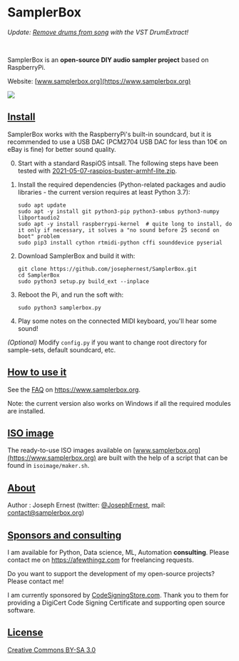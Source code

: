 SamplerBox
==========

*Update: [Remove drums from song](https://www.yellownoiseaudio.com) with the VST DrumExtract!*

&nbsp;

SamplerBox is an **open-source DIY audio sampler project** based on RaspberryPi.

Website: [www.samplerbox.org](https://www.samplerbox.org)

[![](https://gget.it/flurexml/1.jpg)](https://www.youtube.com/watch?v=yz7GZ8YOjTw)

[Install](#install)
----

SamplerBox works with the RaspberryPi's built-in soundcard, but it is recommended to use a USB DAC (PCM2704 USB DAC for less than 10€ on eBay is fine) for better sound quality.

0. Start with a standard RaspiOS intsall. The following steps have been tested with [2021-05-07-raspios-buster-armhf-lite.zip](https://downloads.raspberrypi.org/raspios_lite_armhf/images/raspios_lite_armhf-2021-05-28/2021-05-07-raspios-buster-armhf-lite.zip).

1. Install the required dependencies (Python-related packages and audio libraries - the current version requires at least Python 3.7):

    ~~~
    sudo apt update
    sudo apt -y install git python3-pip python3-smbus python3-numpy libportaudio2 
    sudo apt -y install raspberrypi-kernel  # quite long to install, do it only if necessary, it solves a "no sound before 25 second on boot" problem
    sudo pip3 install cython rtmidi-python cffi sounddevice pyserial
    ~~~
    
    
2. Download SamplerBox and build it with:

    ~~~
    git clone https://github.com/josephernest/SamplerBox.git
    cd SamplerBox
    sudo python3 setup.py build_ext --inplace
    ~~~

3. Reboot the Pi, and run the soft with: 
    
    ~~~
    sudo python3 samplerbox.py
    ~~~

4. Play some notes on the connected MIDI keyboard, you'll hear some sound!

*(Optional)*  Modify `config.py` if you want to change root directory for sample-sets, default soundcard, etc.


[How to use it](#howto)
----

See the [FAQ](https://www.samplerbox.org/faq) on https://www.samplerbox.org.

Note: the current version also works on Windows if all the required modules are installed.


[ISO image](#isoimage)
----

The ready-to-use ISO images available on [www.samplerbox.org](https://www.samplerbox.org) are built with the help of a script that can be found in `isoimage/maker.sh`.


[About](#about)
----

Author : Joseph Ernest (twitter: [@JosephErnest](https:/twitter.com/JosephErnest), mail: [contact@samplerbox.org](mailto:contact@samplerbox.org))


[Sponsors and consulting](#sponsors)
----

I am available for Python, Data science, ML, Automation **consulting**. Please contact me on https://afewthingz.com for freelancing requests.

Do you want to support the development of my open-source projects? Please contact me!

I am currently sponsored by [CodeSigningStore.com](https://codesigningstore.com). Thank you to them for providing a DigiCert Code Signing Certificate and supporting open source software.


[License](#license)
----

[Creative Commons BY-SA 3.0](https://creativecommons.org/licenses/by-sa/3.0/)
